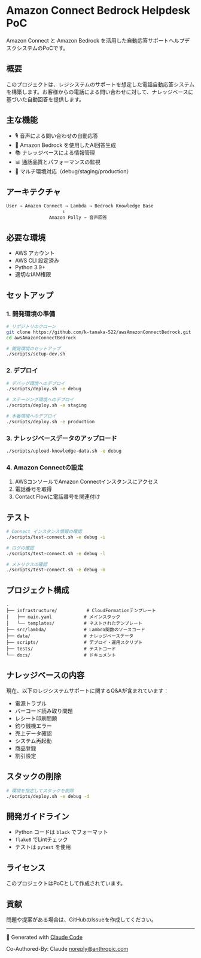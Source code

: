 # Amazon Connect Bedrock Helpdesk PoC

Amazon Connect と Amazon Bedrock を活用した自動応答サポートヘルプデスクシステムのPoCです。

## 概要

このプロジェクトは、レジシステムのサポートを想定した電話自動応答システムを構築します。お客様からの電話による問い合わせに対して、ナレッジベースに基づいた自動回答を提供します。

## 主な機能

- 🎙️ 音声による問い合わせの自動応答
- 🧠 Amazon Bedrock を使用したAI回答生成
- 📚 ナレッジベースによる情報管理
- 📊 通話品質とパフォーマンスの監視
- 🔄 マルチ環境対応（debug/staging/production）

## アーキテクチャ

```
User → Amazon Connect → Lambda → Bedrock Knowledge Base
                     ↓
                Amazon Polly → 音声回答
```

## 必要な環境

- AWS アカウント
- AWS CLI 設定済み
- Python 3.9+
- 適切なIAM権限

## セットアップ

### 1. 開発環境の準備

```bash
# リポジトリのクローン
git clone https://github.com/k-tanaka-522/awsAmazonConnectBedrock.git
cd awsAmazonConnectBedrock

# 開発環境のセットアップ
./scripts/setup-dev.sh
```

### 2. デプロイ

```bash
# デバッグ環境へのデプロイ
./scripts/deploy.sh -e debug

# ステージング環境へのデプロイ
./scripts/deploy.sh -e staging

# 本番環境へのデプロイ
./scripts/deploy.sh -e production
```

### 3. ナレッジベースデータのアップロード

```bash
./scripts/upload-knowledge-data.sh -e debug
```

### 4. Amazon Connectの設定

1. AWSコンソールでAmazon Connectインスタンスにアクセス
2. 電話番号を取得
3. Contact Flowに電話番号を関連付け

## テスト

```bash
# Connect インスタンス情報の確認
./scripts/test-connect.sh -e debug -i

# ログの確認
./scripts/test-connect.sh -e debug -l

# メトリクスの確認
./scripts/test-connect.sh -e debug -m
```

## プロジェクト構成

```
.
├── infrastructure/           # CloudFormationテンプレート
│   ├── main.yaml            # メインスタック
│   └── templates/           # ネストされたテンプレート
├── src/lambda/              # Lambda関数のソースコード
├── data/                    # ナレッジベースデータ
├── scripts/                 # デプロイ・運用スクリプト
├── tests/                   # テストコード
└── docs/                    # ドキュメント
```

## ナレッジベースの内容

現在、以下のレジシステムサポートに関するQ&Aが含まれています：

- 電源トラブル
- バーコード読み取り問題
- レシート印刷問題
- 釣り銭機エラー
- 売上データ確認
- システム再起動
- 商品登録
- 割引設定

## スタックの削除

```bash
# 環境を指定してスタックを削除
./scripts/deploy.sh -e debug -d
```

## 開発ガイドライン

- Python コードは `black` でフォーマット
- `flake8` でLintチェック
- テストは `pytest` を使用

## ライセンス

このプロジェクトはPoCとして作成されています。

## 貢献

問題や提案がある場合は、GitHubのIssueを作成してください。

---

🤖 Generated with [Claude Code](https://claude.ai/code)

Co-Authored-By: Claude <noreply@anthropic.com>